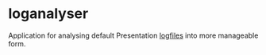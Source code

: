 # loganalyser

Application for analysing default Presentation [logfiles](www.neurobs.com) into more manageable form.
